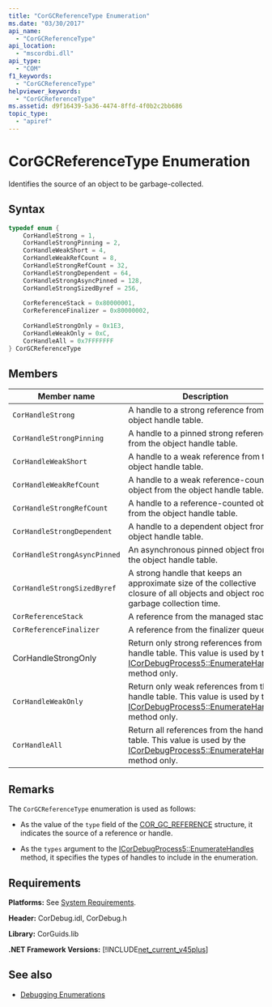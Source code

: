 ```yaml
---
title: "CorGCReferenceType Enumeration"
ms.date: "03/30/2017"
api_name: 
  - "CorGCReferenceType"
api_location: 
  - "mscordbi.dll"
api_type: 
  - "COM"
f1_keywords: 
  - "CorGCReferenceType"
helpviewer_keywords: 
  - "CorGCReferenceType"
ms.assetid: d9f16439-5a36-4474-8ffd-4f0b2c2bb686
topic_type: 
  - "apiref"
---
```

# CorGCReferenceType Enumeration
Identifies the source of an object to be garbage-collected.  
  
## Syntax  
  
```cpp  
typedef enum {  
    CorHandleStrong = 1,  
    CorHandleStrongPinning = 2,  
    CorHandleWeakShort = 4,  
    CorHandleWeakRefCount = 8,  
    CorHandleStrongRefCount = 32,  
    CorHandleStrongDependent = 64,  
    CorHandleStrongAsyncPinned = 128,  
    CorHandleStrongSizedByref = 256,  
  
    CorReferenceStack = 0x80000001,  
    CorReferenceFinalizer = 0x80000002,  
  
    CorHandleStrongOnly = 0x1E3,  
    CorHandleWeakOnly = 0xC,  
    CorHandleAll = 0x7FFFFFFF  
} CorGCReferenceType  
```  
  
## Members  
  
|Member name|Description|  
|-----------------|-----------------|  
|`CorHandleStrong`|A handle to a strong reference from the object handle table.|  
|`CorHandleStrongPinning`|A handle to a pinned strong reference from the object handle table.|  
|`CorHandleWeakShort`|A handle to a weak reference from the object handle table.|  
|`CorHandleWeakRefCount`|A handle to a weak reference-counted object from the object handle table.|  
|`CorHandleStrongRefCount`|A handle to a reference-counted object from the object handle table.|  
|`CorHandleStrongDependent`|A handle to a dependent object from the object handle table.|  
|`CorHandleStrongAsyncPinned`|An asynchronous pinned object from the object handle table.|  
|`CorHandleStrongSizedByref`|A strong handle that keeps an approximate size of the collective closure of all objects and object roots at garbage collection time.|  
|`CorReferenceStack`|A reference from the managed stack.|  
|`CorReferenceFinalizer`|A reference from the finalizer queue.|  
|CorHandleStrongOnly|Return only strong references from the handle table. This value is used by the [ICorDebugProcess5::EnumerateHandles](icordebugprocess5-enumeratehandles-method.md) method only.|  
|`CorHandleWeakOnly`|Return only weak references from the handle table. This value is used by the [ICorDebugProcess5::EnumerateHandles](icordebugprocess5-enumeratehandles-method.md) method only.|  
|`CorHandleAll`|Return all references from the handle table. This value is used by the [ICorDebugProcess5::EnumerateHandles](icordebugprocess5-enumeratehandles-method.md) method only.|  
  
## Remarks  
 The `CorGCReferenceType` enumeration is used as follows:  
  
- As the value of the `type` field of the [COR_GC_REFERENCE](cor-gc-reference-structure.md) structure, it indicates the source of a reference or handle.  
  
- As the `types` argument to the [ICorDebugProcess5::EnumerateHandles](icordebugprocess5-enumeratehandles-method.md) method, it specifies the types of handles to include in the enumeration.  
  
## Requirements  
 **Platforms:** See [System Requirements](../../get-started/system-requirements.md).  
  
 **Header:** CorDebug.idl, CorDebug.h  
  
 **Library:** CorGuids.lib  
  
 **.NET Framework Versions:** [!INCLUDE[net_current_v45plus](../../../../includes/net-current-v45plus-md.md)]  
  
## See also

- [Debugging Enumerations](debugging-enumerations.md)
